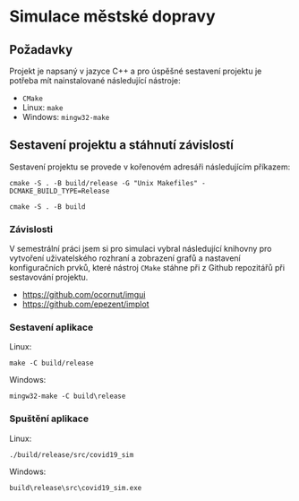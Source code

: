 # Simulace městské dopravy

## Požadavky

Projekt je napsaný v jazyce C++ a pro úspěšné sestavení projektu je potřeba mít nainstalované následující nástroje:
- `CMake`
- Linux: `make`
- Windows: `mingw32-make`

## Sestavení projektu a stáhnutí závislostí

Sestavení projektu se provede v kořenovém adresáři následujícím příkazem:

`cmake -S . -B build/release -G "Unix Makefiles" -DCMAKE_BUILD_TYPE=Release`

`cmake -S . -B build`


### Závislosti

V semestrální práci jsem si pro simulaci vybral následující knihovny pro vytvoření uživatelského rozhraní 
a zobrazení grafů a nastavení konfiguračních prvků, které nástroj `CMake` stáhne při z Github repozitářů při
sestavování projektu.

- https://github.com/ocornut/imgui
- https://github.com/epezent/implot


### Sestavení aplikace

Linux:
```
make -C build/release
```

Windows:

```
mingw32-make -C build\release
```

### Spuštění aplikace

Linux:

```
./build/release/src/covid19_sim
```

Windows:

```
build\release\src\covid19_sim.exe
```